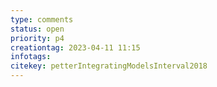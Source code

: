```yaml
---
type: comments
status: open
priority: p4
creationtag: 2023-04-11 11:15
infotags:
citekey: petterIntegratingModelsInterval2018
---
```

